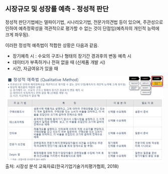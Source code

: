 ## 시장규모 및 성장률 예측 - 정성적 판단

정성적 판단기법에는 델파이기법, 시나리오기법, 전문가의견법 등이 있으며, 주관성으로 인하여 예측정확성을 객관적으로 평가할 수 없는 것이 단점임(예측자의 개인적 능력에 크게 좌우됨).

이러한 정성적 예측법이 적합한 상황은 다음과 같음.
- 장기예측 시 : 수요의 구조나 형태의 장기간 경과후의 변동 예측 시
- 데이터가 부족하거나 전혀 없을 때 (신제품 개발 시)
- 시간, 자금여유가 있을 때


![](images/Q10_6_1.png)
출처: 시장성 분석 교육자료(한국기업기술가치평가협회, 2018)
